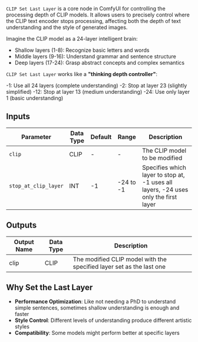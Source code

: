 `CLIP Set Last Layer` is a core node in ComfyUI for controlling the processing depth of CLIP models. It allows users to precisely control where the CLIP text encoder stops processing, affecting both the depth of text understanding and the style of generated images.

Imagine the CLIP model as a 24-layer intelligent brain:

- Shallow layers (1-8): Recognize basic letters and words
- Middle layers (9-16): Understand grammar and sentence structure
- Deep layers (17-24): Grasp abstract concepts and complex semantics

`CLIP Set Last Layer` works like a **"thinking depth controller"**:

-1: Use all 24 layers (complete understanding)
-2: Stop at layer 23 (slightly simplified)
-12: Stop at layer 13 (medium understanding)
-24: Use only layer 1 (basic understanding)

## Inputs

| Parameter | Data Type | Default | Range | Description |
|-----------|-----------|---------|--------|-------------|
| `clip` | CLIP | - | - | The CLIP model to be modified |
| `stop_at_clip_layer` | INT | -1 | -24 to -1 | Specifies which layer to stop at, -1 uses all layers, -24 uses only the first layer |

## Outputs

| Output Name | Data Type | Description |
|-------------|-----------|-------------|
| clip | CLIP | The modified CLIP model with the specified layer set as the last one |

## Why Set the Last Layer

- **Performance Optimization**: Like not needing a PhD to understand simple sentences, sometimes shallow understanding is enough and faster
- **Style Control**: Different levels of understanding produce different artistic styles
- **Compatibility**: Some models might perform better at specific layers
